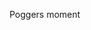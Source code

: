 Poggers moment

<!---
croyla/croyla is a ✨ special ✨ repository because its `README.md` (this file) appears on your GitHub profile.
You can click the Preview link to take a look at your changes.
--->
